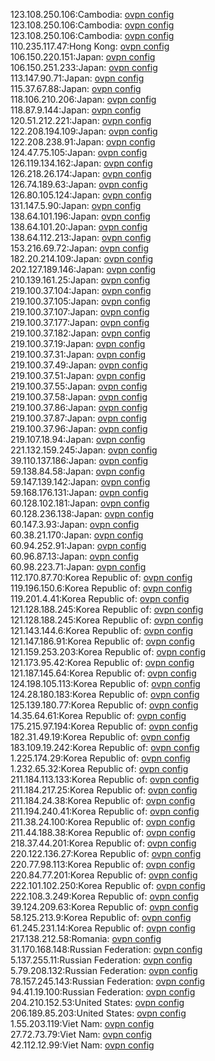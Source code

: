 123.108.250.106:Cambodia: [ovpn config](vpn/123_108_250_106.ovpn)  
123.108.250.106:Cambodia: [ovpn config](vpn/123_108_250_106.ovpn)  
123.108.250.106:Cambodia: [ovpn config](vpn/123_108_250_106.ovpn)  
110.235.117.47:Hong Kong: [ovpn config](vpn/110_235_117_47.ovpn)  
106.150.220.151:Japan: [ovpn config](vpn/106_150_220_151.ovpn)  
106.150.251.233:Japan: [ovpn config](vpn/106_150_251_233.ovpn)  
113.147.90.71:Japan: [ovpn config](vpn/113_147_90_71.ovpn)  
115.37.67.88:Japan: [ovpn config](vpn/115_37_67_88.ovpn)  
118.106.210.206:Japan: [ovpn config](vpn/118_106_210_206.ovpn)  
118.87.9.144:Japan: [ovpn config](vpn/118_87_9_144.ovpn)  
120.51.212.221:Japan: [ovpn config](vpn/120_51_212_221.ovpn)  
122.208.194.109:Japan: [ovpn config](vpn/122_208_194_109.ovpn)  
122.208.238.91:Japan: [ovpn config](vpn/122_208_238_91.ovpn)  
124.47.75.105:Japan: [ovpn config](vpn/124_47_75_105.ovpn)  
126.119.134.162:Japan: [ovpn config](vpn/126_119_134_162.ovpn)  
126.218.26.174:Japan: [ovpn config](vpn/126_218_26_174.ovpn)  
126.74.189.63:Japan: [ovpn config](vpn/126_74_189_63.ovpn)  
126.80.105.124:Japan: [ovpn config](vpn/126_80_105_124.ovpn)  
131.147.5.90:Japan: [ovpn config](vpn/131_147_5_90.ovpn)  
138.64.101.196:Japan: [ovpn config](vpn/138_64_101_196.ovpn)  
138.64.101.20:Japan: [ovpn config](vpn/138_64_101_20.ovpn)  
138.64.112.213:Japan: [ovpn config](vpn/138_64_112_213.ovpn)  
153.216.69.72:Japan: [ovpn config](vpn/153_216_69_72.ovpn)  
182.20.214.109:Japan: [ovpn config](vpn/182_20_214_109.ovpn)  
202.127.189.146:Japan: [ovpn config](vpn/202_127_189_146.ovpn)  
210.139.161.25:Japan: [ovpn config](vpn/210_139_161_25.ovpn)  
219.100.37.104:Japan: [ovpn config](vpn/219_100_37_104.ovpn)  
219.100.37.105:Japan: [ovpn config](vpn/219_100_37_105.ovpn)  
219.100.37.107:Japan: [ovpn config](vpn/219_100_37_107.ovpn)  
219.100.37.177:Japan: [ovpn config](vpn/219_100_37_177.ovpn)  
219.100.37.182:Japan: [ovpn config](vpn/219_100_37_182.ovpn)  
219.100.37.19:Japan: [ovpn config](vpn/219_100_37_19.ovpn)  
219.100.37.31:Japan: [ovpn config](vpn/219_100_37_31.ovpn)  
219.100.37.49:Japan: [ovpn config](vpn/219_100_37_49.ovpn)  
219.100.37.51:Japan: [ovpn config](vpn/219_100_37_51.ovpn)  
219.100.37.55:Japan: [ovpn config](vpn/219_100_37_55.ovpn)  
219.100.37.58:Japan: [ovpn config](vpn/219_100_37_58.ovpn)  
219.100.37.86:Japan: [ovpn config](vpn/219_100_37_86.ovpn)  
219.100.37.87:Japan: [ovpn config](vpn/219_100_37_87.ovpn)  
219.100.37.96:Japan: [ovpn config](vpn/219_100_37_96.ovpn)  
219.107.18.94:Japan: [ovpn config](vpn/219_107_18_94.ovpn)  
221.132.159.245:Japan: [ovpn config](vpn/221_132_159_245.ovpn)  
39.110.137.186:Japan: [ovpn config](vpn/39_110_137_186.ovpn)  
59.138.84.58:Japan: [ovpn config](vpn/59_138_84_58.ovpn)  
59.147.139.142:Japan: [ovpn config](vpn/59_147_139_142.ovpn)  
59.168.176.131:Japan: [ovpn config](vpn/59_168_176_131.ovpn)  
60.128.102.181:Japan: [ovpn config](vpn/60_128_102_181.ovpn)  
60.128.236.138:Japan: [ovpn config](vpn/60_128_236_138.ovpn)  
60.147.3.93:Japan: [ovpn config](vpn/60_147_3_93.ovpn)  
60.38.21.170:Japan: [ovpn config](vpn/60_38_21_170.ovpn)  
60.94.252.91:Japan: [ovpn config](vpn/60_94_252_91.ovpn)  
60.96.87.13:Japan: [ovpn config](vpn/60_96_87_13.ovpn)  
60.98.223.71:Japan: [ovpn config](vpn/60_98_223_71.ovpn)  
112.170.87.70:Korea Republic of: [ovpn config](vpn/112_170_87_70.ovpn)  
119.196.150.6:Korea Republic of: [ovpn config](vpn/119_196_150_6.ovpn)  
119.201.4.41:Korea Republic of: [ovpn config](vpn/119_201_4_41.ovpn)  
121.128.188.245:Korea Republic of: [ovpn config](vpn/121_128_188_245.ovpn)  
121.128.188.245:Korea Republic of: [ovpn config](vpn/121_128_188_245.ovpn)  
121.143.144.6:Korea Republic of: [ovpn config](vpn/121_143_144_6.ovpn)  
121.147.186.91:Korea Republic of: [ovpn config](vpn/121_147_186_91.ovpn)  
121.159.253.203:Korea Republic of: [ovpn config](vpn/121_159_253_203.ovpn)  
121.173.95.42:Korea Republic of: [ovpn config](vpn/121_173_95_42.ovpn)  
121.187.145.64:Korea Republic of: [ovpn config](vpn/121_187_145_64.ovpn)  
124.198.105.113:Korea Republic of: [ovpn config](vpn/124_198_105_113.ovpn)  
124.28.180.183:Korea Republic of: [ovpn config](vpn/124_28_180_183.ovpn)  
125.139.180.77:Korea Republic of: [ovpn config](vpn/125_139_180_77.ovpn)  
14.35.64.61:Korea Republic of: [ovpn config](vpn/14_35_64_61.ovpn)  
175.215.97.194:Korea Republic of: [ovpn config](vpn/175_215_97_194.ovpn)  
182.31.49.19:Korea Republic of: [ovpn config](vpn/182_31_49_19.ovpn)  
183.109.19.242:Korea Republic of: [ovpn config](vpn/183_109_19_242.ovpn)  
1.225.174.29:Korea Republic of: [ovpn config](vpn/1_225_174_29.ovpn)  
1.232.65.32:Korea Republic of: [ovpn config](vpn/1_232_65_32.ovpn)  
211.184.113.133:Korea Republic of: [ovpn config](vpn/211_184_113_133.ovpn)  
211.184.217.25:Korea Republic of: [ovpn config](vpn/211_184_217_25.ovpn)  
211.184.24.38:Korea Republic of: [ovpn config](vpn/211_184_24_38.ovpn)  
211.194.240.41:Korea Republic of: [ovpn config](vpn/211_194_240_41.ovpn)  
211.38.24.100:Korea Republic of: [ovpn config](vpn/211_38_24_100.ovpn)  
211.44.188.38:Korea Republic of: [ovpn config](vpn/211_44_188_38.ovpn)  
218.37.44.201:Korea Republic of: [ovpn config](vpn/218_37_44_201.ovpn)  
220.122.136.27:Korea Republic of: [ovpn config](vpn/220_122_136_27.ovpn)  
220.77.98.113:Korea Republic of: [ovpn config](vpn/220_77_98_113.ovpn)  
220.84.77.201:Korea Republic of: [ovpn config](vpn/220_84_77_201.ovpn)  
222.101.102.250:Korea Republic of: [ovpn config](vpn/222_101_102_250.ovpn)  
222.108.3.249:Korea Republic of: [ovpn config](vpn/222_108_3_249.ovpn)  
39.124.209.63:Korea Republic of: [ovpn config](vpn/39_124_209_63.ovpn)  
58.125.213.9:Korea Republic of: [ovpn config](vpn/58_125_213_9.ovpn)  
61.245.231.14:Korea Republic of: [ovpn config](vpn/61_245_231_14.ovpn)  
217.138.212.58:Romania: [ovpn config](vpn/217_138_212_58.ovpn)  
31.170.168.148:Russian Federation: [ovpn config](vpn/31_170_168_148.ovpn)  
5.137.255.11:Russian Federation: [ovpn config](vpn/5_137_255_11.ovpn)  
5.79.208.132:Russian Federation: [ovpn config](vpn/5_79_208_132.ovpn)  
78.157.245.143:Russian Federation: [ovpn config](vpn/78_157_245_143.ovpn)  
94.41.19.100:Russian Federation: [ovpn config](vpn/94_41_19_100.ovpn)  
204.210.152.53:United States: [ovpn config](vpn/204_210_152_53.ovpn)  
206.189.85.203:United States: [ovpn config](vpn/206_189_85_203.ovpn)  
1.55.203.119:Viet Nam: [ovpn config](vpn/1_55_203_119.ovpn)  
27.72.73.79:Viet Nam: [ovpn config](vpn/27_72_73_79.ovpn)  
42.112.12.99:Viet Nam: [ovpn config](vpn/42_112_12_99.ovpn)  
